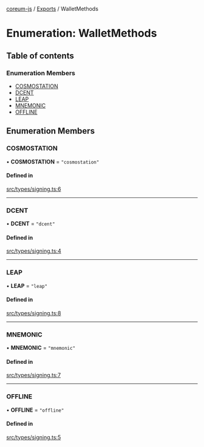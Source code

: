 [coreum-js](../README.md) / [Exports](../modules.md) / WalletMethods

# Enumeration: WalletMethods

## Table of contents

### Enumeration Members

- [COSMOSTATION](WalletMethods.md#cosmostation)
- [DCENT](WalletMethods.md#dcent)
- [LEAP](WalletMethods.md#leap)
- [MNEMONIC](WalletMethods.md#mnemonic)
- [OFFLINE](WalletMethods.md#offline)

## Enumeration Members

### COSMOSTATION

• **COSMOSTATION** = ``"cosmostation"``

#### Defined in

[src/types/signing.ts:6](https://github.com/CooperFoundation/coreum-js/blob/54a22f0/src/types/signing.ts#L6)

___

### DCENT

• **DCENT** = ``"dcent"``

#### Defined in

[src/types/signing.ts:4](https://github.com/CooperFoundation/coreum-js/blob/54a22f0/src/types/signing.ts#L4)

___

### LEAP

• **LEAP** = ``"leap"``

#### Defined in

[src/types/signing.ts:8](https://github.com/CooperFoundation/coreum-js/blob/54a22f0/src/types/signing.ts#L8)

___

### MNEMONIC

• **MNEMONIC** = ``"mnemonic"``

#### Defined in

[src/types/signing.ts:7](https://github.com/CooperFoundation/coreum-js/blob/54a22f0/src/types/signing.ts#L7)

___

### OFFLINE

• **OFFLINE** = ``"offline"``

#### Defined in

[src/types/signing.ts:5](https://github.com/CooperFoundation/coreum-js/blob/54a22f0/src/types/signing.ts#L5)

